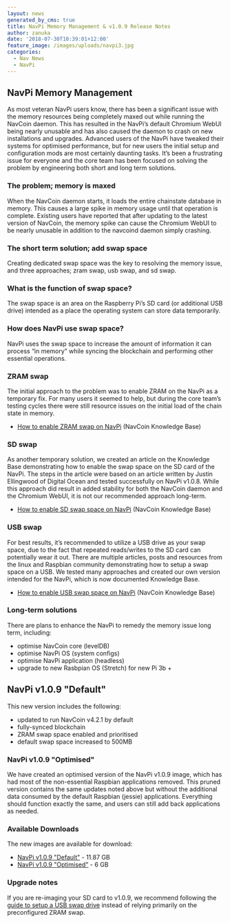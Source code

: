 ```yaml
---
layout: news
generated_by_cms: true
title: NavPi Memory Management & v1.0.9 Release Notes
author: zanuka
date: '2018-07-30T10:39:01+12:00'
feature_image: /images/uploads/navpi3.jpg
categories:
  - Nav News
  - NavPi
---
```

## NavPi Memory Management

As most veteran NavPi users know, there has been a significant issue with the memory resources being completely maxed out while running the NavCoin daemon. This has resulted in the NavPi’s default Chromium WebUI being nearly unusable and has also caused the daemon to crash on new installations and upgrades.  Advanced users of the NavPi have tweaked their systems for optimised performance, but for new users the initial setup and configuration mods are most certainly daunting tasks. It’s been a frustrating issue for everyone and the core team has been focused on solving the problem by engineering both short and long term solutions.

### The problem; memory is maxed

When the NavCoin daemon starts, it loads the entire chainstate database in memory. This causes a large spike in memory usage until that operation is complete. Existing users have reported that after updating to the latest version of NavCoin, the memory spike can cause the Chromium WebUI to be nearly unusable in addition to the navcoind daemon simply crashing. 

### The short term solution; add swap space

Creating dedicated swap space was the key to resolving the memory issue, and three approaches; zram swap, usb swap, and sd swap.

### What is the function of swap space?

The swap space is an area on the Raspberry Pi’s SD card (or additional USB drive) intended as a place the operating system can store data temporarily.  

### How does NavPi use swap space?

NavPi uses the swap space to increase the amount of information it can process “in memory” while syncing the blockchain and performing other essential operations.

### ZRAM swap

The initial approach to the problem was to enable ZRAM on the NavPi as a temporary fix. For many users it seemed to help, but during the core team’s testing cycles there were still resource issues on the initial load of the chain state in memory. 

* [How to enable ZRAM swap on NavPi](https://info.navcoin.org/knowledge-base/enable-zram-navpi/) (NavCoin Knowledge Base)

### SD swap

As another temporary solution, we created an article on the Knowledge Base demonstrating how to enable the swap space on the SD card of the NavPi. The steps in the article were based on an article written by Justin Ellingwood of Digital Ocean and tested successfully on NavPi v1.0.8. While this approach did result in added stability for both the NavCoin daemon and the Chromium WebUI, it is not our recommended approach long-term.

* [How to enable SD swap space on NavPi](https://info.navcoin.org/knowledge-base/navpi-sd-swap/) (NavCoin Knowledge Base)

### USB swap

For best results, it’s recommended to utilize a USB drive as your swap space, due to the fact that repeated reads/writes to the SD card can potentially wear it out. There are multiple articles, posts and resources from the linux and Raspbian community demonstrating how to setup a swap space on a USB. We tested many approaches and created our own version intended for the NavPi, which is now documented Knowledge Base.

* [How to enable USB swap space on NavPi](https://info.navcoin.org/knowledge-base/navpi-usb-swap/) (NavCoin Knowledge Base)

### Long-term solutions

There are plans to enhance the NavPi to remedy the memory issue long term, including: 

* optimise NavCoin core (levelDB)
* optimise NavPi OS (system configs)
* optimise NavPi application (headless)
* upgrade to new Rasbpian OS (Stretch) for new Pi 3b +

## NavPi v1.0.9 "Default"

This new version includes the following:

* updated to run NavCoin v4.2.1 by default
* fully-synced blockchain
* ZRAM swap space enabled and prioritised
* default swap space increased to 500MB

### NavPi v1.0.9 "Optimised"

We have created an optimised version of the NavPi v1.0.9 image, which has had most of the non-essential Raspbian applications removed. This pruned version contains the same updates noted above but without the additional data consumed by the default Raspbian (jessie) applications. Everything should function exactly the same, and users can still add back applications as needed.

### Available Downloads

The new images are available for download:

* [NavPi v1.0.9 "Default"](https://nav.nyc3.digitaloceanspaces.com/navpi/navpi_1.0.9.img) - 11.87 GB
* [NavPi v1.0.9 "Optimised"](https://nav.nyc3.digitaloceanspaces.com/navpi/navpi_1.0.9_lite.img) - 6 GB

### Upgrade notes

If you are re-imaging your SD card to v1.0.9, we recommend following the [guide to setup a USB swap drive](https://info.navcoin.org/knowledge-base/navpi-usb-swap/) instead of relying primarily on the preconfigured ZRAM swap.

